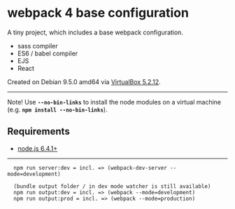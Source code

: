 # webpack 4 base configuration

A tiny project, which includes a base webpack configuration.

* sass compiler
* ES6 / babel compiler
* EJS
* React

Created on Debian 9.5.0 amd64 via [VirtualBox 5.2.12](https://virtualbox.org/).

---

Note! Use **`--no-bin-links`** to install the node modules on a virtual machine (e.g. **`npm install --no-bin-links`**).


## Requirements

* [node.js 6.4.1+](https://nodejs.org/en/)

---

      npm run server:dev = incl. => (webpack-dev-server --mode=development)

      (bundle output folder / in dev mode watcher is still available)
      npm run output:dev = incl. => (webpack --mode=development)
      npm run output:prod = incl. => (webpack --mode=production)

